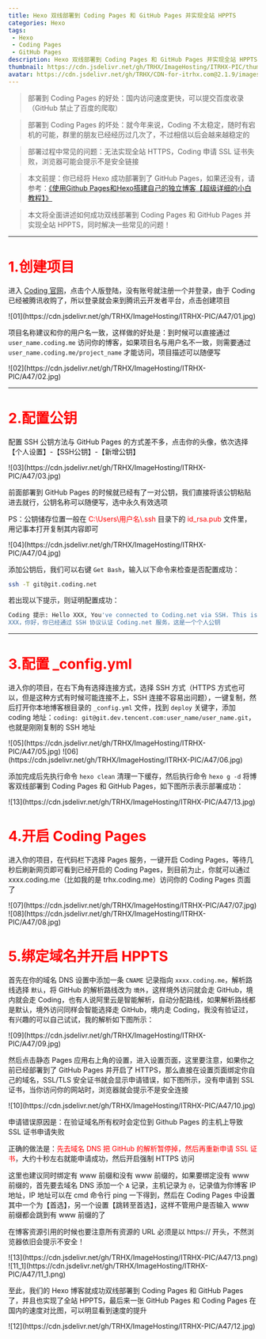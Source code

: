 ```yaml
---
title: Hexo 双线部署到 Coding Pages 和 GitHub Pages 并实现全站 HPPTS
categories: Hexo
tags:
 - Hexo
 - Coding Pages
 - GitHub Pages
description: Hexo 双线部署到 Coding Pages 和 GitHub Pages 并实现全站 HPPTS
thumbnail: https://cdn.jsdelivr.net/gh/TRHX/ImageHosting/ITRHX-PIC/thumbnail/hexo.png
avatar: https://cdn.jsdelivr.net/gh/TRHX/CDN-for-itrhx.com@2.1.9/images/trhx.png
---
```

> 部署到 Coding Pages 的好处：国内访问速度更快，可以提交百度收录（GitHub 禁止了百度的爬取）

> 部署到 Coding Pages 的坏处：就今年来说，Coding 不太稳定，随时有宕机的可能，群里的朋友已经经历过几次了，不过相信以后会越来越稳定的

> 部署过程中常见的问题：无法实现全站 HTTPS，Coding 申请 SSL 证书失败，浏览器可能会提示不是安全链接

> 本文前提：你已经将 Hexo 成功部署到了 GitHub Pages，如果还没有，请参考：[《使用Github Pages和Hexo搭建自己的独立博客【超级详细的小白教程】》](https://blog.csdn.net/qq_36759224/article/details/82121420)

> 本文将全面讲述如何成功双线部署到 Coding Pages 和 GitHub Pages 并实现全站 HPPTS，同时解决一些常见的问题！

---

# <font color=#ff0000>1.创建项目</font>

进入 [Coding 官网](https://coding.net/)，点击个人版登陆，没有账号就注册一个并登录，由于 Coding 已经被腾讯收购了，所以登录就会来到腾讯云开发者平台，点击创建项目

<fancybox>
![01](https://cdn.jsdelivr.net/gh/TRHX/ImageHosting/ITRHX-PIC/A47/01.jpg)
</fancybox>

项目名称建议和你的用户名一致，这样做的好处是：到时候可以直接通过 `user_name.coding.me` 访问你的博客，如果项目名与用户名不一致，则需要通过 `user_name.coding.me/project_name` 才能访问，项目描述可以随便写

<fancybox>
![02](https://cdn.jsdelivr.net/gh/TRHX/ImageHosting/ITRHX-PIC/A47/02.jpg)
</fancybox>

---

# <font color=#ff0000>2.配置公钥</font>

配置 SSH 公钥方法与 GitHub Pages 的方式差不多，点击你的头像，依次选择【个人设置】-【SSH公钥】-【新增公钥】

<fancybox>
![03](https://cdn.jsdelivr.net/gh/TRHX/ImageHosting/ITRHX-PIC/A47/03.jpg)
</fancybox>

前面部署到 GitHub Pages 的时候就已经有了一对公钥，我们直接将该公钥粘贴进去就行，公钥名称可以随便写，选中永久有效选项

PS：公钥储存位置一般在 <font color=#ff0000>C:\Users\用户名\\.ssh</font> 目录下的 <font color=#ff0000>id_rsa.pub</font> 文件里，用记事本打开复制其内容即可

<fancybox>
![04](https://cdn.jsdelivr.net/gh/TRHX/ImageHosting/ITRHX-PIC/A47/04.jpg)
</fancybox>

添加公钥后，我们可以右键 `Get Bash`，输入以下命令来检查是否配置成功：

```bash
ssh -T git@git.coding.net
```

若出现以下提示，则证明配置成功：

```bash
Coding 提示: Hello XXX, You've connected to Coding.net via SSH. This is a personal key.
XXX，你好，你已经通过 SSH 协议认证 Coding.net 服务，这是一个个人公钥
```

---

# <font color=#ff0000>3.配置 _config.yml</font>
进入你的项目，在右下角有选择连接方式，选择 SSH 方式（HTTPS 方式也可以，但是这种方式有时候可能连接不上，SSH 连接不容易出问题），一键复制，然后打开你本地博客根目录的 `_config.yml` 文件，找到 `deploy` 关键字，添加 coding 地址：`coding: git@git.dev.tencent.com:user_name/user_name.git`，也就是刚刚复制的 SSH 地址

<fancybox>
![05](https://cdn.jsdelivr.net/gh/TRHX/ImageHosting/ITRHX-PIC/A47/05.jpg)
</fancybox>

<fancybox>
![06](https://cdn.jsdelivr.net/gh/TRHX/ImageHosting/ITRHX-PIC/A47/06.jpg)
</fancybox>

添加完成后先执行命令 `hexo clean` 清理一下缓存，然后执行命令 `hexo g -d` 将博客双线部署到 Coding Pages 和 GitHub Pages，如下图所示表示部署成功：

<fancybox>
![13](https://cdn.jsdelivr.net/gh/TRHX/ImageHosting/ITRHX-PIC/A47/13.jpg)
</fancybox>

# <font color=#ff0000>4.开启 Coding Pages</font>
进入你的项目，在代码栏下选择 Pages 服务，一键开启 Coding Pages，等待几秒后刷新网页即可看到已经开启的 Coding Pages，到目前为止，你就可以通过 xxxx.coding.me（比如我的是 trhx.coding.me）访问你的 Coding Pages 页面了

<fancybox>
![07](https://cdn.jsdelivr.net/gh/TRHX/ImageHosting/ITRHX-PIC/A47/07.jpg)
</fancybox>

<fancybox>
![08](https://cdn.jsdelivr.net/gh/TRHX/ImageHosting/ITRHX-PIC/A47/08.jpg)
</fancybox>

# <font color=#ff0000>5.绑定域名并开启 HPPTS</font>
首先在你的域名 DNS 设置中添加一条 `CNAME` 记录指向 `xxxx.coding.me`，解析路线选择 `默认`，将 GitHub 的解析路线改为 `境外`，这样境外访问就会走 GitHub，境内就会走 Coding，也有人说阿里云是智能解析，自动分配路线，如果解析路线都是默认，境外访问同样会智能选择走 GitHub，境内走 Coding，我没有验证过，有兴趣的可以自己试试，我的解析如下图所示：

<fancybox>
![09](https://cdn.jsdelivr.net/gh/TRHX/ImageHosting/ITRHX-PIC/A47/09.jpg)
</fancybox>

然后点击静态 Pages 应用右上角的设置，进入设置页面，这里要注意，如果你之前已经部署到了 GitHub Pages 并开启了 HTTPS，那么直接在设置页面绑定你自己的域名，SSL/TLS 安全证书就会显示申请错误，如下图所示，没有申请到 SSL 证书，当你访问你的网站时，浏览器就会提示不是安全连接

<fancybox>
![10](https://cdn.jsdelivr.net/gh/TRHX/ImageHosting/ITRHX-PIC/A47/10.jpg)
</fancybox>

申请错误原因是：在验证域名所有权时会定位到 Github Pages 的主机上导致 SSL 证书申请失败

正确的做法是：<font color=#ff0000>先去域名 DNS 把 GitHub 的解析暂停掉，然后再重新申请 SSL 证书</font>，大约十秒左右就能申请成功，然后开启强制 HTTPS 访问

这里也建议同时绑定有 www 前缀和没有 www 前缀的，如果要绑定没有 www 前缀的，首先要去域名 DNS 添加一个 `A` 记录，主机记录为 `@`，记录值为你博客 IP 地址，IP 地址可以在 cmd 命令行 ping 一下得到，然后在 Coding Pages 中设置其中一个为【首选】，另一个设置【跳转至首选】，这样不管用户是否输入 www 前缀都会跳到有 www 前缀的了

在博客资源引用的时候也要注意所有资源的 URL 必须是以 https:// 开头，不然浏览器依旧会提示不安全！

<fancybox>
![13](https://cdn.jsdelivr.net/gh/TRHX/ImageHosting/ITRHX-PIC/A47/13.png)
</fancybox>

<fancybox>
![11_1](https://cdn.jsdelivr.net/gh/TRHX/ImageHosting/ITRHX-PIC/A47/11_1.png)
</fancybox>

至此，我们的 Hexo 博客就成功双线部署到 Coding Pages 和 GitHub Pages 了，并且也实现了全站 HPPTS，最后来一张 GitHub Pages 和 Coding Pages 在国内的速度对比图，可以明显看到速度的提升

<fancybox>
![12](https://cdn.jsdelivr.net/gh/TRHX/ImageHosting/ITRHX-PIC/A47/12.jpg)
</fancybox>
